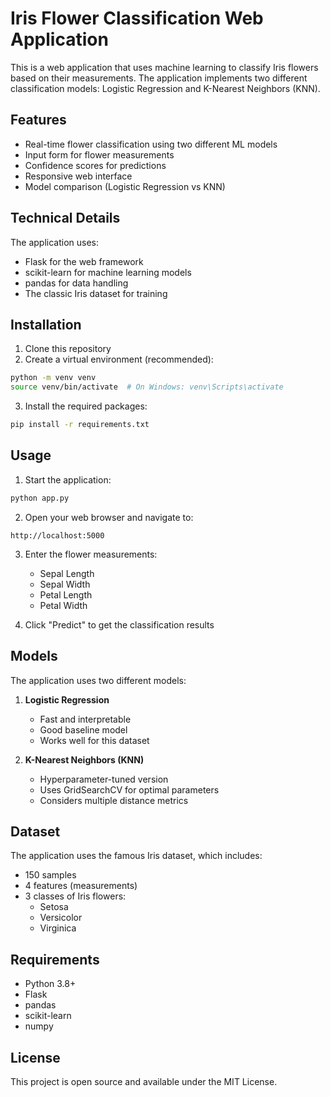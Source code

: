 # Iris Flower Classification Web Application

This is a web application that uses machine learning to classify Iris flowers based on their measurements. The application implements two different classification models: Logistic Regression and K-Nearest Neighbors (KNN).

## Features

- Real-time flower classification using two different ML models
- Input form for flower measurements
- Confidence scores for predictions
- Responsive web interface
- Model comparison (Logistic Regression vs KNN)

## Technical Details

The application uses:
- Flask for the web framework
- scikit-learn for machine learning models
- pandas for data handling
- The classic Iris dataset for training

## Installation

1. Clone this repository
2. Create a virtual environment (recommended):
```bash
python -m venv venv
source venv/bin/activate  # On Windows: venv\Scripts\activate
```

3. Install the required packages:
```bash
pip install -r requirements.txt
```

## Usage

1. Start the application:
```bash
python app.py
```

2. Open your web browser and navigate to:
```
http://localhost:5000
```

3. Enter the flower measurements:
   - Sepal Length
   - Sepal Width
   - Petal Length
   - Petal Width

4. Click "Predict" to get the classification results

## Models

The application uses two different models:

1. **Logistic Regression**
   - Fast and interpretable
   - Good baseline model
   - Works well for this dataset

2. **K-Nearest Neighbors (KNN)**
   - Hyperparameter-tuned version
   - Uses GridSearchCV for optimal parameters
   - Considers multiple distance metrics

## Dataset

The application uses the famous Iris dataset, which includes:
- 150 samples
- 4 features (measurements)
- 3 classes of Iris flowers:
  - Setosa
  - Versicolor
  - Virginica

## Requirements

- Python 3.8+
- Flask
- pandas
- scikit-learn
- numpy

## License

This project is open source and available under the MIT License. 